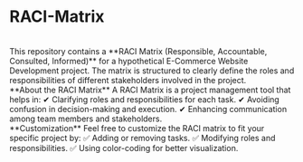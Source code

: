 # RACI-Matrix
<br>
This repository contains a **RACI Matrix (Responsible, Accountable, Consulted, Informed)** for a hypothetical E-Commerce Website Development project. The matrix is structured to clearly define the roles and responsibilities of different stakeholders involved in the project.
<br>
**About the RACI Matrix**
A RACI Matrix is a project management tool that helps in:
✔ Clarifying roles and responsibilities for each task.
✔ Avoiding confusion in decision-making and execution.
✔ Enhancing communication among team members and stakeholders.
<br>
**Customization**
Feel free to customize the RACI matrix to fit your specific project by:
✅ Adding or removing tasks.
✅ Modifying roles and responsibilities.
✅ Using color-coding for better visualization.
